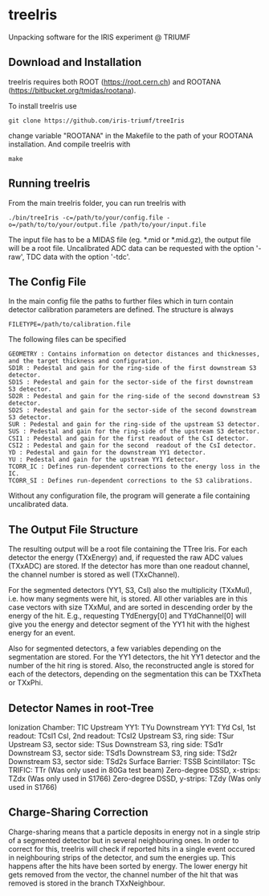 # treeIris #
Unpacking software for the IRIS experiment @ TRIUMF


## Download and Installation ##
	
treeIris requires both ROOT (https://root.cern.ch) and ROOTANA (https://bitbucket.org/tmidas/rootana).

To install treeIris use

	git clone https://github.com/iris-triumf/treeIris

change variable "ROOTANA" in the Makefile to the path of your ROOTANA installation. And compile treeIris with

	make


## Running treeIris ##

From the main treeIris folder, you can run treeIris with
 
	./bin/treeIris -c=/path/to/your/config.file -o=/path/to/to/your/output.file /path/to/your/input.file

The input file has to be a MIDAS file (eg. *.mid or *.mid.gz), the output file will be a root file. Uncalibrated ADC data can be requested with the option '-raw', TDC data with the option '-tdc'.


## The Config File ##

In the main config file the paths to further files which in turn contain detector calibration parameters are defined. The structure is always

	FILETYPE=/path/to/calibration.file

The following files can be specified

	GEOMETRY : Contains information on detector distances and thicknesses, and the target thickness and configuration. 
	SD1R : Pedestal and gain for the ring-side of the first downstream S3 detector.
	SD1S : Pedestal and gain for the sector-side of the first downstream S3 detector.
	SD2R : Pedestal and gain for the ring-side of the second downstream S3 detector.
	SD2S : Pedestal and gain for the sector-side of the second downstream S3 detector.
	SUR : Pedestal and gain for the ring-side of the upstream S3 detector.
	SUS : Pedestal and gain for the ring-side of the upstream S3 detector.
	CSI1 : Pedestal and gain for the first readout of the CsI detector.
	CSI2 : Pedestal and gain for the second  readout of the CsI detector.
	YD : Pedestal and gain for the downstream YY1 detector.
	YU : Pedestal and gain for the upstream YY1 detector.
	TCORR_IC : Defines run-dependent corrections to the energy loss in the IC. 
	TCORR_SI : Defines run-dependent corrections to the S3 calibrations. 

Without any configuration file, the program will generate a file containing uncalibrated data.

## The Output File Structure ##

The resulting output will be a root file containing the TTree Iris. For each detector the energy (TXxEnergy) and, if requested the raw ADC values (TXxADC) are stored. If the detector has more than one readout channel, the channel number is stored as well (TXxChannel).

For the segmented detectors (YY1, S3, CsI) also the multiplicity (TXxMul), i.e. how many segments were hit, is stored. All other variables are in this case vectors with size TXxMul, and are sorted in descending order by the energy of the hit. E.g., requesting TYdEnergy[0] and TYdChannel[0] will give you the energy and detector segment of the YY1 hit with the highest energy for an event. 

Also for segmented detectors, a few variables depending on the segmentation are stored. For the YY1 detectors, the hit YY1 detector and the number of the hit ring is stored. Also, the reconstructed angle is stored for each of the detectors, depending on the segmentation this can be TXxTheta or TXxPhi.

## Detector Names in root-Tree ##
	
Ionization Chamber:			TIC
Upstream YY1:				TYu
Downstream YY1: 			TYd
CsI, 1st readout:			TCsI1
CsI, 2nd readout:			TCsI2
Upstream S3, ring side:		TSur
Upstream S3, sector side:	TSus
Downstream S3, ring side:	TSd1r
Downstream S3, sector side:	TSd1s
Downstream S3, ring side:	TSd2r
Downstream S3, sector side:	TSd2s
Surface Barrier:			TSSB
Scintillator:				TSc
TRIFIC:						TTr (Was only used in 80Ga test beam)
Zero-degree DSSD, x-strips:	TZdx (Was only used in S1766)
Zero-degree DSSD, y-strips:	TZdy (Was only used in S1766)

## Charge-Sharing Correction ##

Charge-sharing means that a particle deposits in energy not in a single strip of a segmented detector but in several neighbouring ones. In order to correct for this, treeIris will check if reported hits in a single event occured in neighbouring strips of the detector, and sum the energies up. This happens after the hits have been sorted by energy. The lower energy hit gets removed from the vector, the channel number of the hit that was removed is stored in the branch TXxNeighbour.
